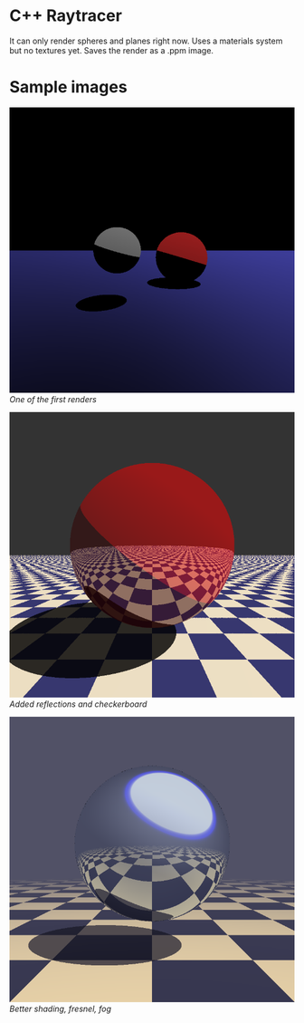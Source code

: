 # C++ Raytracer
It can only render spheres and planes right now. Uses a materials system but no textures yet.
Saves the render as a .ppm image.

# Sample images
![first render](images/1.png)
*One of the first renders*

![second render](images/2.png)
*Added reflections and checkerboard*

![third render](images/3.png)
*Better shading, fresnel, fog*